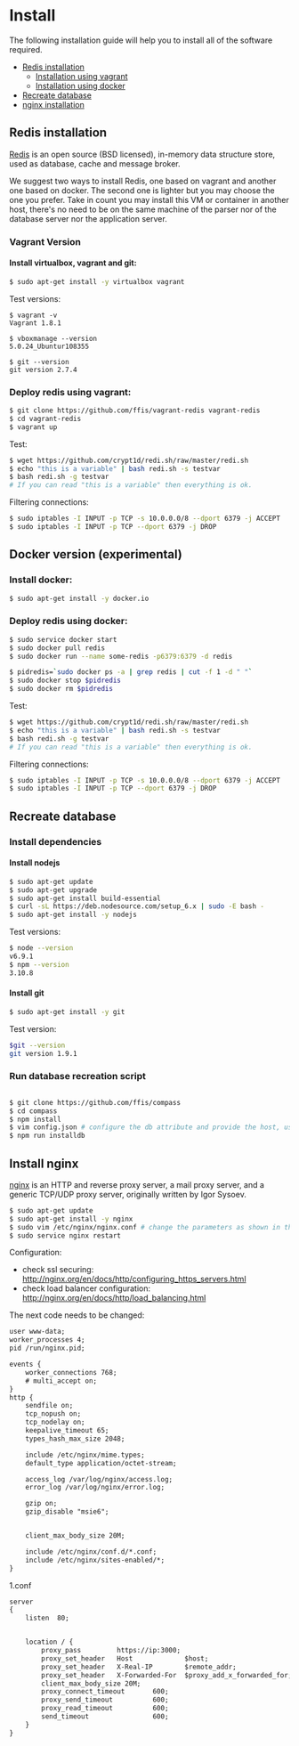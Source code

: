 # Install


The following installation guide will help you to install all of the software required.

* [Redis installation](#redis)
    * [Installation using vagrant](#redisvagrant)
    * [Installation using docker](#redisdocker)
* [Recreate database](#database)
* [nginx installation](#nginx)

 
## <a name="redis"></a> Redis installation


[Redis](http://redis.io/) is an open source (BSD licensed), in-memory data structure store, used as database, cache and message broker.


We suggest two ways to install Redis, one based on vagrant and another one based on docker. The second one is lighter but you may choose
the one you prefer. Take in count you may install this VM or container in another host, there's no need to be on the same machine of the
parser nor of the database server nor the application server.


### <a name="redisvagrant"></a> Vagrant Version


#### Install virtualbox, vagrant and git:
```bash
$ sudo apt-get install -y virtualbox vagrant
```

Test versions:

```bash:
$ vagrant -v
Vagrant 1.8.1

$ vboxmanage --version
5.0.24_Ubuntur108355

$ git --version
git version 2.7.4 
```

### Deploy redis using vagrant:
```bash
$ git clone https://github.com/ffis/vagrant-redis vagrant-redis
$ cd vagrant-redis
$ vagrant up
```

Test:
```bash
$ wget https://github.com/crypt1d/redi.sh/raw/master/redi.sh
$ echo "this is a variable" | bash redi.sh -s testvar
$ bash redi.sh -g testvar
# If you can read "this is a variable" then everything is ok.
```

Filtering connections:
```bash
$ sudo iptables -I INPUT -p TCP -s 10.0.0.0/8 --dport 6379 -j ACCEPT
$ sudo iptables -I INPUT -p TCP --dport 6379 -j DROP
```


## <a name="redisdocker"></a> Docker version (experimental)

### Install docker:
```bash
$ sudo apt-get install -y docker.io 
```


### Deploy redis using docker:

```bash
$ sudo service docker start
$ sudo docker pull redis
$ sudo docker run --name some-redis -p6379:6379 -d redis

$ pidredis=`sudo docker ps -a | grep redis | cut -f 1 -d " "`
$ sudo docker stop $pidredis 
$ sudo docker rm $pidredis 
```

Test:
```bash
$ wget https://github.com/crypt1d/redi.sh/raw/master/redi.sh
$ echo "this is a variable" | bash redi.sh -s testvar
$ bash redi.sh -g testvar
# If you can read "this is a variable" then everything is ok.
```

Filtering connections:
```bash
$ sudo iptables -I INPUT -p TCP -s 10.0.0.0/8 --dport 6379 -j ACCEPT
$ sudo iptables -I INPUT -p TCP --dport 6379 -j DROP
```



## <a name="database"></a> Recreate database

### Install dependencies

#### Install nodejs
```bash
$ sudo apt-get update
$ sudo apt-get upgrade
$ sudo apt-get install build-essential
$ curl -sL https://deb.nodesource.com/setup_6.x | sudo -E bash -
$ sudo apt-get install -y nodejs
```

Test versions:
```bash
$ node --version
v6.9.1
$ npm --version
3.10.8
```

#### Install git
```bash
$ sudo apt-get install -y git
```

Test version:
```bash
$git --version
git version 1.9.1
```


### Run database recreation script
```bash

$ git clone https://github.com/ffis/compass
$ cd compass
$ npm install
$ vim config.json # configure the db attribute and provide the host, user, password and database name
$ npm run installdb

``` 


## <a name="nginx"></a> Install nginx

[nginx](https://nginx.org/) is an HTTP and reverse proxy server, a mail proxy server, and a generic TCP/UDP proxy server, originally written by Igor Sysoev.

```bash
$ sudo apt-get update
$ sudo apt-get install -y nginx
$ sudo vim /etc/nginx/nginx.conf # change the parameters as shown in the next figure
$ sudo service nginx restart
```


Configuration:
* check ssl securing: http://nginx.org/en/docs/http/configuring_https_servers.html
* check load balancer configuration: http://nginx.org/en/docs/http/load_balancing.html 



The next code needs to be changed:

```txt
user www-data;
worker_processes 4;
pid /run/nginx.pid;

events {
	worker_connections 768;
	# multi_accept on;
}
http {
	sendfile on;
	tcp_nopush on;
	tcp_nodelay on;
	keepalive_timeout 65;
	types_hash_max_size 2048;

	include /etc/nginx/mime.types;
	default_type application/octet-stream;

	access_log /var/log/nginx/access.log;
	error_log /var/log/nginx/error.log;

	gzip on;
	gzip_disable "msie6";


	client_max_body_size 20M;

	include /etc/nginx/conf.d/*.conf;
	include /etc/nginx/sites-enabled/*;
}

```

1.conf
```txt
server
{
	listen  80;


    location / {
		proxy_pass         https://ip:3000;
		proxy_set_header   Host             $host;
		proxy_set_header   X-Real-IP        $remote_addr;
		proxy_set_header   X-Forwarded-For  $proxy_add_x_forwarded_for;
		client_max_body_size 20M;
		proxy_connect_timeout       600;
		proxy_send_timeout          600;
		proxy_read_timeout          600;
		send_timeout                600;
	}
}
```
